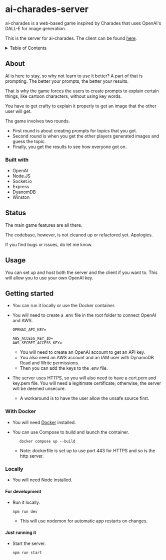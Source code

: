 # ai-charades-server

ai-charades is a web-based game inspired by Charades that uses OpenAI's DALL-E for image generation.

This is the server for ai-charades. The client can be found [here](https://github.com/Seryjnyy/ai-charades-client).

<!-- TABLE OF CONTENTS -->
<details>
  <summary>Table of Contents</summary>
  <ol>
    <li>
      <a href="#about">About</a>
      <ul>
        <li><a href="#built-with">Built With</a></li>
      </ul>
    </li>
    <li><a href="#usage">Usage</a></li>
    <li><a href="#status">Status</a></li>
    <li>
      <a href="#getting-started">Getting Started</a>
      <ul>
        <li><a href="#with-docker">With Docker</a></li>
        <li><a href="#locally">Locally</a>
        <ul>
         <li><a href="#for-development">For development</a></li>
         <li><a href="#locally">Just running it</a></li>
        </ul>
        </li>
      </ul>
    </li>
  </ol>
</details>

## About

AI is here to stay, so why not learn to use it better? A part of that is prompting. The better your prompts, the better your results.

That is why the game forces the users to create prompts to explain certain things, like cartoon characters, without using key words.

You have to get crafty to explain it properly to get an image that the other user will get.

The game involves two rounds.

- First round is about creating prompts for topics that you got.
- Second round is when you get the other players generated images and guess the topic.
- Finally, you get the results to see how everyone got on.

### Built with

- OpenAI
- Node.JS
- Socket.io
- Express
- DyanomDB
- Winston

## Status

The main game features are all there.

The codebase, however, is not cleaned up or refactored yet. Apologies.

If you find bugs or issues, do let me know.

## Usage

You can set up and host both the server and the client if you want to. This will allow you to use your own OpenAI key.

## Getting started

- You can run it locally or use the Docker container.

- You will need to create a .env file in the root folder to connect OpenAI and AWS.

  ```
  OPENAI_API_KEY=

  AWS_ACCESS_KEY_ID=
  AWS_SECRET_ACCESS_KEY=
  ```

  - You will need to create an OpenAI account to get an API key.
  - You also need an AWS account and an IAM user with DynamoDB Read and Write permissions.
  - Then you can add the keys to the .env file.

- The server uses HTTPS, so you will also need to have a cert.pem and key.pem file. You will need a legitimate certificate; otherwise, the server will be deemed unsecure.
  - A workaround is to have the user allow the unsafe source first.

### With Docker

- You will need [Docker](https://docs.docker.com/get-docker/) installed.

- You can use Compose to build and launch the container.
  ```
     docker compose up --build
  ```
  - Note: dockerfile is set up to use port 443 for HTTPS and so is the http server.

### Locally

- You will need Node installed.

#### For development

- Run it locally.
  ```
  npm run dev
  ```
  - This will use nodemon for automatic app restarts on changes.

#### Just running it

- Start the server.
  ```
  npm run start
  ```
